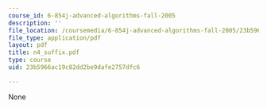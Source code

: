 ```yaml
---
course_id: 6-854j-advanced-algorithms-fall-2005
description: ''
file_location: /coursemedia/6-854j-advanced-algorithms-fall-2005/23b5966ac19c82dd2be9dafe2757dfc6_n4_suffix.pdf
file_type: application/pdf
layout: pdf
title: n4_suffix.pdf
type: course
uid: 23b5966ac19c82dd2be9dafe2757dfc6

---
```

None
